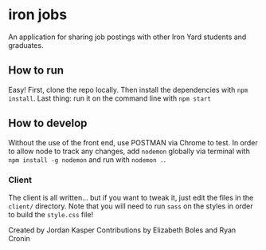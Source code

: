 # iron jobs

An application for sharing job postings with other Iron Yard students and graduates.

## How to run

Easy! First, clone the repo locally. Then install the dependencies with `npm install`.
Last thing: run it on the command line with `npm start`

## How to develop
Without the use of the front end, use POSTMAN via Chrome to test.
In order to allow node to track any changes, add `nodemon` globally via terminal with
`npm install -g nodemon` and run with `nodemon .`.

### Client

The client is all written... but if you want to tweak it, just edit the files
in the `client/` directory. Note that you will need to run `sass` on the styles
in order to build the `style.css` file!

Created by Jordan Kasper
Contributions by Elizabeth Boles and Ryan Cronin
